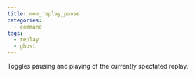 ```yaml
---
title: mom_replay_pause
categories:
  - command
tags:
  - replay
  - ghost
---
```


Toggles pausing and playing of the currently spectated replay.
